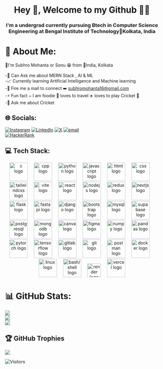 <h1 align="center">Hey 👋, Welcome to my Github 🧑‍💻</h1>
<h3 align="center">I'm a undergrad currently pursuing Btech in Computer Science Engineering at Bengal Institute of Technology📍Kolkata, India</h3>



# 💫 About Me:
🙋I'm Subhro Mohanta or Sonu 😁 from 📍India, Kolkata<br><br> -💬 Can Ask me about MERN Stack , AI & ML<br> -📈 Currently learning Artificial Intelligence and Machine learning<br> -📨 Fire me a mail to connect ➡️ subhromohanta16@gmail.com<br> -⚡ Fun fact ~ I am foodie 🍕 loves to travel ✈️ loves to play Cricket 🏏<br> -💬 Ask me about Cricket<br>


## 🌐 Socials:
[![Instagram](https://img.shields.io/badge/Instagram-%23E4405F.svg?logo=Instagram&logoColor=white)](https://instagram.com/just.subhro) 
[![LinkedIn](https://img.shields.io/badge/LinkedIn-%230077B5.svg?logo=linkedin&logoColor=white)](https://linkedin.com/in/subhro-mohanta) 
[![X](https://img.shields.io/badge/X-black.svg?logo=X&logoColor=white)](https://x.com/subhro_vk) 
[![email](https://img.shields.io/badge/Email-D14836?logo=gmail&logoColor=white)](mailto:subhromohanta16@gmail.com)  
[![HackerRank](https://img.shields.io/badge/HackerRank-2EC866?logo=HackerRank&logoColor=white)](https://www.hackerrank.com/profile/mohanta_subhro04)

## 💻 Tech Stack:
<div align="center">
  <img src="https://skillicons.dev/icons?i=c" height="60" alt="c logo" />
  <img width="12" />
  <img src="https://skillicons.dev/icons?i=cpp" height="60" alt="cpp logo" />
  <img width="12" />
  <img src="https://skillicons.dev/icons?i=py" height="60" alt="python logo" />
  <img width="12" />
  <img src="https://skillicons.dev/icons?i=js" height="60" alt="javascript logo" />
  <img width="12" />
  <img src="https://skillicons.dev/icons?i=html" height="60" alt="html logo" />
  <img width="12" />
  <img src="https://skillicons.dev/icons?i=css" height="60" alt="css logo" />
  <img width="12" />
  <img src="https://skillicons.dev/icons?i=tailwind" height="60" alt="tailwindcss logo" />
  <img width="12" />
  <img src="https://skillicons.dev/icons?i=vite" height="60" alt="vite logo" />
  <img width="12" />
  <img src="https://skillicons.dev/icons?i=react" height="60" alt="react logo" />
  <img width="12" />
  <img src="https://skillicons.dev/icons?i=nodejs" height="60" alt="nodejs logo" />
  <img width="12" />
  <img src="https://skillicons.dev/icons?i=redux" height="60" alt="redux logo" />
  <img width="12" />
  <img src="https://skillicons.dev/icons?i=nextjs" height="60" alt="nextjs logo" />
  <img width="12" />
  <img src="https://skillicons.dev/icons?i=flask" height="60" alt="flask logo" />
  <img width="12" />
  <img src="https://skillicons.dev/icons?i=fastapi" height="60" alt="fastapi logo" />
  <img width="12" />
  <img src="https://skillicons.dev/icons?i=django" height="60" alt="django logo" />
  <img width="12" />
  <img src="https://skillicons.dev/icons?i=bootstrap" height="60" alt="bootstrap logo" />
  <img width="12" />
  <img src="https://skillicons.dev/icons?i=mysql" height="60" alt="mysql logo" />
  <img width="12" />
  <img src="https://skillicons.dev/icons?i=supabase" height="60" alt="supabase logo" />
  <img width="12" />
  <img src="https://skillicons.dev/icons?i=postgres" height="60" alt="postgresql logo" />
  <img width="12" />
  <img src="https://skillicons.dev/icons?i=mongodb" height="60" alt="mongodb logo" />
  <img width="12" />
  <img src="https://cdn.jsdelivr.net/gh/devicons/devicon/icons/canva/canva-original.svg" height="60" alt="canva logo" />
  <img width="12" />
  <img src="https://skillicons.dev/icons?i=figma" height="60" alt="figma logo" />
  <img width="12" />
  <img src="https://cdn.jsdelivr.net/gh/devicons/devicon/icons/numpy/numpy-original.svg" height="60" alt="numpy logo" />
  <img width="12" />
  <img src="https://cdn.jsdelivr.net/gh/devicons/devicon/icons/pandas/pandas-original.svg" height="60" alt="pandas logo" />
  <img width="12" />
  <img src="https://cdn.jsdelivr.net/gh/devicons/devicon/icons/pytorch/pytorch-original.svg" height="60" alt="pytorch logo" />
  <img width="12" />
  <img src="https://cdn.jsdelivr.net/gh/devicons/devicon/icons/tensorflow/tensorflow-original.svg" height="60" alt="tensorflow logo" />
  <img width="12" />
  <img src="https://skillicons.dev/icons?i=gitlab" height="60" alt="gitlab logo" />
  <img width="12" />
  <img src="https://skillicons.dev/icons?i=git" height="60" alt="git logo" />
  <img width="12" />
  <img src="https://skillicons.dev/icons?i=postman" height="60" alt="postman logo" />
  <img width="12" />
  <img src="https://skillicons.dev/icons?i=docker" height="60" alt="docker logo" />
  <img width="12" />
  <img src="https://skillicons.dev/icons?i=linux" height="60" alt="linux logo" />
  <img width="12" />
  <img src="https://skillicons.dev/icons?i=bash" height="60" alt="bash/shell logo" />
  <img width="12" />
  <img src="https://cdn.simpleicons.org/render/46E3B7" height="45" alt="render logo" />
  <img width="12" />
  <img src="https://skillicons.dev/icons?i=vercel" height="60" alt="vercel logo" />
</div>

# 📊 GitHub Stats:
![](https://github-readme-stats.vercel.app/api?username=imSubhro&theme=gruvbox&hide_border=false&include_all_commits=true&count_private=false)<br/>
![](https://nirzak-streak-stats.vercel.app/?user=imSubhro&theme=gruvbox&hide_border=false)<br/>
![](https://github-readme-stats.vercel.app/api/top-langs/?username=imSubhro&theme=gruvbox&hide_border=false&include_all_commits=true&count_private=false&layout=compact)

## 🏆 GitHub Trophies
![](https://github-profile-trophy.vercel.app/?username=imSubhro&theme=onedark&no-frame=false&no-bg=false&margin-w=4)


![Visitors](https://komarev.com/ghpvc/?username=imSubhro&label=Profile%20views&color=0e75b6&style=flat)



<!-- Proudly created with GPRM ( https://gprm.itsvg.in ) -->
